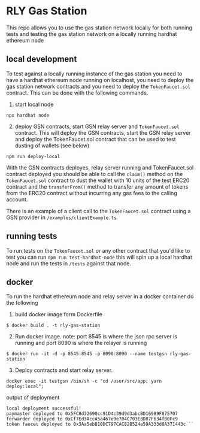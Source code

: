 # RLY Gas Station

This repo allows you to use the gas station network locally for both running tests and testing the gas station network on a locally running hardhat ethereum node

## local development

To test against a locally running instance of the gas station you need to have a hardhat ethereum node running on localhost, you need to deploy the gas station network contracts and you need to deploy the `TokenFaucet.sol` contract. This can be done with the following commands.

1. start local node

`npx hardhat node`

2. deploy GSN contracts, start GSN relay server and `TokenFaucet.sol` contract. This will deploy the GSN contracts, start the GSN relay server and deploy the TokenFaucet.sol contract that can be used to test dusting of wallets (see below)

`npm run deploy-local`

With the GSN contracts deployes, relay server running and TokenFaucet.sol contract deployed you should be able to call the `claim()` method on the `TokenFaucet.sol` contract to dust the wallet with 10 units of the test ERC20 contract and the `transferFrom()` method to transfer any amount of tokens from the ERC20 contract without incurring any gas fees to the calling account.

There is an example of a client call to the `TokenFaucet.sol` contract using a GSN provider in `/examples/clientExample.ts`

## running tests

To run tests on the `TokenFaucet.sol` or any other contract that you'd like to test you can run `npm run test-hardhat-node` this will spin up a local hardhat node and run the tests in `/tests` against that node.

## docker

To run the hardhat ethereum node and relay server in a docker container do the following

1. build docker image form Dockerfile

`$ docker build . -t rly-gas-station`

2. Run docker image. note: port 8545 is where the json rpc server is running and port 8090 is where the relayer is running

`$ docker run -it -d -p 8545:8545 -p 8090:8090 --name testgsn rly-gas-station`

3. Deploy contracts and start relay server.

`docker exec -it testgsn /bin/sh -c "cd /user/src/app; yarn deploy:local";`

output of deployment

````== startGSN: ready.
local deployment successful!
paymaster deployed to 0x5FC8d32690cc91D4c39d9d3abcBD16989F875707
forwarder deployed to 0xCf7Ed3AccA5a467e9e704C703E8D87F634fB0Fc9
token faucet deployed to 0x3Aa5ebB10DC797CAC828524e59A333d0A371443c```
````
